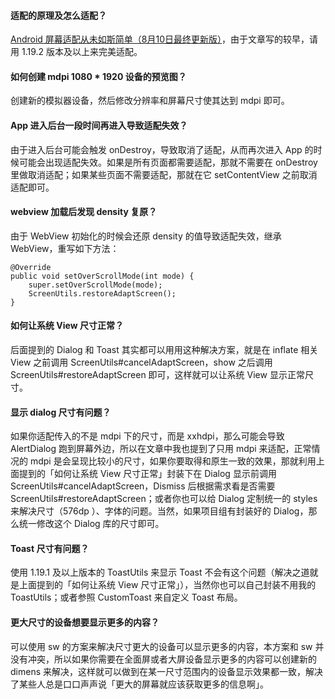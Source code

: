 #### 适配的原理及怎么适配？

[Android 屏幕适配从未如斯简单（8月10日最终更新版）](https://blankj.com/2018/07/30/easy-adapt-screen)，由于文章写的较早，请用 1.19.2 版本及以上来完美适配。

#### 如何创建 mdpi 1080 * 1920 设备的预览图？
创建新的模拟器设备，然后修改分辨率和屏幕尺寸使其达到 mdpi 即可。

#### App 进入后台一段时间再进入导致适配失效？
由于进入后台可能会触发 onDestroy，导致取消了适配，从而再次进入 App 的时候可能会出现适配失效。如果是所有页面都需要适配，那就不需要在 onDestroy 里做取消适配；如果某些页面不需要适配，那就在它 setContentView 之前取消适配即可。

#### webview 加载后发现 density 复原？
由于 WebView 初始化的时候会还原 density 的值导致适配失效，继承 WebView，重写如下方法：
```
@Override
public void setOverScrollMode(int mode) {
    super.setOverScrollMode(mode);
    ScreenUtils.restoreAdaptScreen();
}
```

#### 如何让系统 View 尺寸正常？
后面提到的 Dialog 和 Toast 其实都可以用用这种解决方案，就是在 inflate 相关 View 之前调用 ScreenUtils#cancelAdaptScreen，show 之后调用 ScreenUtils#restoreAdaptScreen 即可，这样就可以让系统 View 显示正常尺寸。

#### 显示 dialog 尺寸有问题？
如果你适配传入的不是 mdpi 下的尺寸，而是 xxhdpi，那么可能会导致 AlertDialog 跑到屏幕外边，所以在文章中我也提到了只用 mdpi 来适配，正常情况的 mdpi 是会呈现比较小的尺寸，如果你要取得和原生一致的效果，那就利用上面提到的「如何让系统 View 尺寸正常」封装下在 Dialog 显示前调用 ScreenUtils#cancelAdaptScreen，Dismiss 后根据需求看是否需要 ScreenUtils#restoreAdaptScreen；或者你也可以给 Dialog 定制统一的 styles 来解决尺寸（<item name="android:windowMinWidthMinor">576dp</item> <!-- 占 80% 屏宽 720 * 0.8 = 576 -->）、字体的问题。当然，如果项目组有封装好的 Dialog，那么统一修改这个 Dialog 库的尺寸即可。

#### Toast 尺寸有问题？
使用 1.19.1 及以上版本的 ToastUtils 来显示 Toast 不会有这个问题（解决之道就是上面提到的「如何让系统 View 尺寸正常」），当然你也可以自己封装不用我的 ToastUtils；或者参照 CustomToast 来自定义 Toast 布局。

#### 更大尺寸的设备想要显示更多的内容？
可以使用 sw 的方案来解决尺寸更大的设备可以显示更多的内容，本方案和 sw 并没有冲突，所以如果你需要在全面屏或者大屏设备显示更多的内容可以创建新的 dimens 来解决，这样就可以做到在某一尺寸范围内的设备显示效果都一致，解决了某些人总是口口声声说「更大的屏幕就应该获取更多的信息啊」。